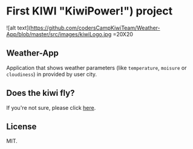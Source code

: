 # First KIWI "KiwiPower!") project
![alt text](https://github.com/codersCampKiwiTeam/Weather-App/blob/master/src/images/kiwiLogo.jpg =20X20                   

## Weather-App
Application that shows weather parameters (like `temperature`, `moisure` or `cloudiness`) in provided by user city.

## Does the kiwi fly?
If you're not sure, please click [here](https://www.youtube.com/watch?v=go52mHlKDEo "Does the kiwi fly?").

## License
MIT.